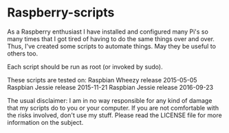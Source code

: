 # Raspberry-scripts

As a Raspberry enthusiast I have installed and configured many Pi's
so many times that I got tired of having to do the same things over
and over. Thus, I've created some scripts to automate things. May
they be useful to others too.

Each script should be run as root (or invoked by sudo).

These scripts are tested on:
Raspbian Wheezy release 2015-05-05
Raspbian Jessie release 2015-11-21
Raspbian Jessie release 2016-09-23

The usual disclaimer: I am in no way responsible for any kind of
damage that my scripts do to you or your computer. If you are not
comfortable with the risks involved, don't use my stuff. Please
read the LICENSE file for more information on the subject.
